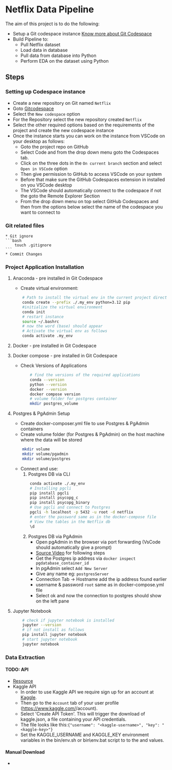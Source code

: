 # Netflix Data Pipeline
The aim of this project is to do the following:
* Setup a Git codespace instance [Know more about Git Codespace](https://github.com/features/codespaces)
* Build Pipeline to:
    * Pull Netflix dataset
    * Load data in database
    * Pull data from database into Python
    * Perform EDA on the dataset using Python

## Steps
### Setting up Codespace instance
* Create a new repository on Git named `Netflix`
* Goto [Gitcodespace](https://github.com/codespaces)
* Select the `New codespace` option
* For the Repository select the new repository created `Netflix`
* Select the other required options based on the requirements of the project and create the new codespace instance
* Once the instance starts you can work on the instance from VSCode on your desktop as follows:
    * Goto the project repo on GitHub 
    * Select Code and from the drop down menu goto the Codespaces tab.
    * Click on the three dots in the `On current branch` section and select `Open in VSCode` option
    * Then give permission to GitHub to access VSCode on your system
    * Before that make sure the GitHub Codespaces extension in installed on you VSCode desktop
    * The VSCode should automatically connect to the codespace if not the goto the Remote Explorer Section
    * From the drop down menu on top select GitHub Codespaces and then from the options below select the name of the codespace you want to connect to
### Git related files
    * Git ignore
    ```bash
        touch .gitignore
    ```
    * Commit Changes
### Project Application Installation
1. Anaconda - pre installed in Git Codespace
    * Create virtual environment:
    ```bash
        # Path to install the virtual env in the current project directory with python 3.10 and pip
        conda create --prefix ./.my_env python=3.12 pip 
        #initialize the virtual environment
        conda init
        # restart instance
        source ~/.bashrc
        # now the word (base) should appear
        # Activate the virtual env as follows
        conda activate .my_env 
    ```
2. Docker - pre installed in Git Codespace
3. Docker compose - pre installed in Git Codespace
    * Check Versions of Applications
        ```bash
            # find the versions of the required applications
            conda --version
            python --version
            docker --version
            docker compose version
            # volume folder for postgres container
            mkdir postgres_volume 
        ```
4. Postgres & PgAdmin Setup
    * Create docker-composer.yml file to use Postgres & PgAdmin containers
    * Create volume folder (for Postgres & PgAdmin) on the host machine where the data will be stored
    ```bash
        mkdir volume
        mkdir volume/pgadmin
        mkdir volume/postgres
    ```
    * Connect and use:
        1. Postgres DB via CLI
        ```bash
            conda activate ./.my_env
            # Installing pgcli
            pip install pgcli
            pip install psycopg_c
            pip install psycopg_binary
            # Use pgcli and connect to Postgres
            pgcli -h localhost -p 5432 -u root -d netflix
            # enter the password same as in the docker-compose file
            # View the tables in the Netflix db
            \d
        ```
        2. Postgres DB via PgAdmin
            * Open pgAdmin in the browser via port forwarding (VsCode should automatically give a prompt)
            * [Source Video](https://youtu.be/qECVC6t_2mU?t=197) for following steps
            * Get the Postgres ip address via `docker inspect pgdatabase_container_id`
            * In pgAdmin select `Add New Server`
            * Give any name eg: `postgresServer`
            * Connection Tab -> Hostname add the ip address found earlier
            * username & password `root` same as in docker-compose.yml file
            * Select ok and now the connection to postgres should show on the left pane

5. Jupyter Notebook
    ```bash
        # check if jupyter notebook is installed
        jupyter --version
        # if not install as follows
        pip install jupyter notebook
        # start jupyter notebook
        jupyter notebook
      ```

### Data Extraction
#### TODO: API
* [Resource](https://github.com/zsvoboda/kaggle2db)
* Kaggle API
    * In order to use Kaggle API we require sign up for an account at [Kaggle](https://www.kaggle.com). 
    * Then go to the `Account` tab of your user profile (https://www.kaggle.com/<username>/account).
    * Select 'Create API Token'. This will trigger the download of kaggle.json, a file containing your API credentials. 
    * The file looks like this:`{"username": "<kaggle-username>", "key": "<kaggle-key>"}`
    * Set the KAGGLE_USERNAME and KAGGLE_KEY environment variables in the bin/env.sh or bin\env.bat script to to the <kaggle-username> and <kaggle-key> values.

#### Manual Download
* 
